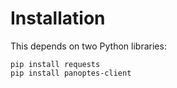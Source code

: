 # Installation

This depends on two Python libraries:

```
pip install requests
pip install panoptes-client
```
